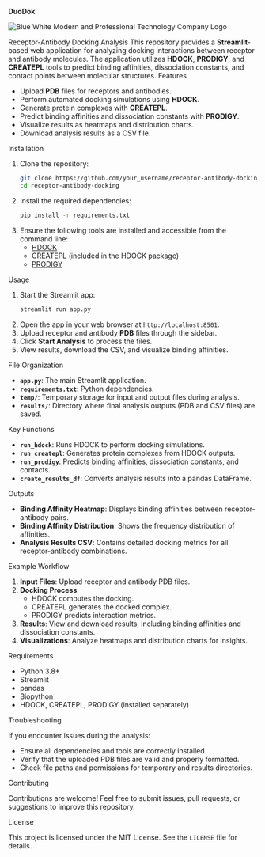 
**DuoDok**

![Blue White Modern and Professional Technology Company Logo](https://github.com/user-attachments/assets/3182c8a3-3d05-4d05-bc87-f50fe7bfbee5)

Receptor-Antibody Docking Analysis
This repository provides a **Streamlit**-based web application for analyzing docking interactions between receptor and antibody molecules. The application utilizes **HDOCK**, **PRODIGY**, and **CREATEPL** tools to predict binding affinities, dissociation constants, and contact points between molecular structures.
Features

- Upload **PDB** files for receptors and antibodies.
- Perform automated docking simulations using **HDOCK**.
- Generate protein complexes with **CREATEPL**.
- Predict binding affinities and dissociation constants with **PRODIGY**.
- Visualize results as heatmaps and distribution charts.
- Download analysis results as a CSV file.

Installation

1. Clone the repository:
   ```bash
   git clone https://github.com/your_username/receptor-antibody-docking.git
   cd receptor-antibody-docking
   ```
2. Install the required dependencies:
   ```bash
   pip install -r requirements.txt
   ```
3. Ensure the following tools are installed and accessible from the command line:
   - [HDOCK](http://hdock.phys.hust.edu.cn/)
   - CREATEPL (included in the HDOCK package)
   - [PRODIGY](https://bianca.science.uu.nl/prodigy/)

Usage

1. Start the Streamlit app:
   ```bash
   streamlit run app.py
   ```
2. Open the app in your web browser at `http://localhost:8501`.
3. Upload receptor and antibody **PDB** files through the sidebar.
4. Click **Start Analysis** to process the files.
5. View results, download the CSV, and visualize binding affinities.

File Organization

- **`app.py`**: The main Streamlit application.
- **`requirements.txt`**: Python dependencies.
- **`temp/`**: Temporary storage for input and output files during analysis.
- **`results/`**: Directory where final analysis outputs (PDB and CSV files) are saved.

Key Functions

- **`run_hdock`**: Runs HDOCK to perform docking simulations.
- **`run_createpl`**: Generates protein complexes from HDOCK outputs.
- **`run_prodigy`**: Predicts binding affinities, dissociation constants, and contacts.
- **`create_results_df`**: Converts analysis results into a pandas DataFrame.

Outputs

- **Binding Affinity Heatmap**: Displays binding affinities between receptor-antibody pairs.
- **Binding Affinity Distribution**: Shows the frequency distribution of affinities.
- **Analysis Results CSV**: Contains detailed docking metrics for all receptor-antibody combinations.

Example Workflow

1. **Input Files**: Upload receptor and antibody PDB files.
2. **Docking Process**:
   - HDOCK computes the docking.
   - CREATEPL generates the docked complex.
   - PRODIGY predicts interaction metrics.
3. **Results**: View and download results, including binding affinities and dissociation constants.
4. **Visualizations**: Analyze heatmaps and distribution charts for insights.

Requirements

- Python 3.8+
- Streamlit
- pandas
- Biopython
- HDOCK, CREATEPL, PRODIGY (installed separately)

Troubleshooting

If you encounter issues during the analysis:
- Ensure all dependencies and tools are correctly installed.
- Verify that the uploaded PDB files are valid and properly formatted.
- Check file paths and permissions for temporary and results directories.

Contributing

Contributions are welcome! Feel free to submit issues, pull requests, or suggestions to improve this repository.

License

This project is licensed under the MIT License. See the `LICENSE` file for details.

